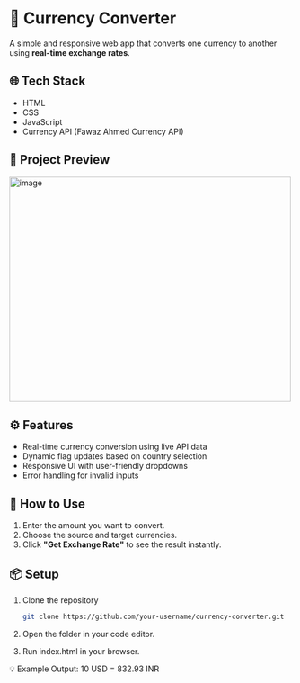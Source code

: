 # 💱 Currency Converter

A simple and responsive web app that converts one currency to another using **real-time exchange rates**.

## 🌐 Tech Stack
- HTML  
- CSS  
- JavaScript  
- Currency API (Fawaz Ahmed Currency API)

## 📸 Project Preview
<img width="501" height="400" alt="image" src="https://github.com/user-attachments/assets/be924c55-76f1-4f23-b980-2ce7b3a3ae77" />


## ⚙️ Features
- Real-time currency conversion using live API data  
- Dynamic flag updates based on country selection  
- Responsive UI with user-friendly dropdowns  
- Error handling for invalid inputs  

## 🚀 How to Use
1. Enter the amount you want to convert.  
2. Choose the source and target currencies.  
3. Click **"Get Exchange Rate"** to see the result instantly.  

## 📦 Setup
1. Clone the repository  
   ```bash
   git clone https://github.com/your-username/currency-converter.git
2. Open the folder in your code editor.

3. Run index.html in your browser.

💡 Example Output:
10 USD = 832.93 INR
